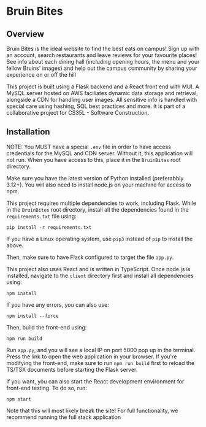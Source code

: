 # Bruin Bites

## Overview
Bruin Bites is the ideal website to find the best eats on campus! Sign up with an account, search restaurants and leave reviews for your favourite places! See info about each dining hall (including opening hours, the menu and your fellow Bruins' images) and help out the campus community by sharing your experience on or off the hill

This project is built using a Flask backend and a React front end with MUI. A MySQL server hosted on AWS faciliates dynamic data storage and retrieval, alongside a CDN for handling user images. All sensitive info is handled with special care using hashing, SQL best practices and more. It is part of a collaborative project for CS35L - Software Construction.

## Installation
NOTE: You MUST have a special `.env` file in order to have access credentials for the MySQL and CDN server. Without it, this application will not run. When you have access to this, place it in the `BruinBites` root directory.

Make sure you have the latest version of Python installed (preferabbly 3.12+). You will also need to install node.js on your machine for access to npm.

This project requires multiple dependencies to work, including Flask. While in the `BruinBites` root directory, install all the dependencies found in the `requirements.txt` file using:

```
pip install -r requirements.txt
```

If you have a Linux operating system, use `pip3` instead of `pip` to install the above.

Then, make sure to have Flask configured to target the file `app.py`.

This project also uses React and is written in TypeScript. Once node.js is installed, navigate to the `client` directory first and install all dependencies using:
```
npm install
```

If you have any errors, you can also use:

```
npm install --force
```

Then, build the front-end using:
```
npm run build
```

Run `app.py`, and you will see a local IP on port 5000 pop up in the terminal. Press the link to open the web application in your browser. If you're modifying the front-end, make sure to run `npm run build` first to reload the TS/TSX documents before starting the Flask server.

If you want, you can also start the React development environment for front-end testing. To do so, run:

```
npm start
```

Note that this will most likely break the site! For full functionality, we recommend running the full stack application

